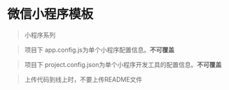 # 微信小程序模板

> 小程序系列

> 项目下 app.config.js为单个小程序配置信息。**不可覆盖**

> 项目下 project.config.json为单个小程序开发工具的配置信息。**不可覆盖**

> 上传代码到线上时，不要上传README文件